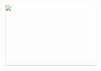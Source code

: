 

<img src="https://github.com/Louis-XWB/NovarCompose/blob/main/Screen_recording_20231104_192209.gif" width="300" height="200">
